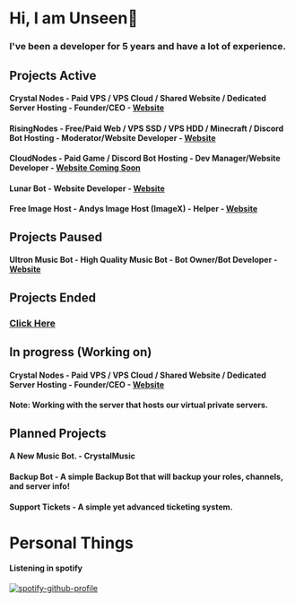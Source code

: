 
# Hi, I am Unseen👋
### I've been a developer for 5 years and have a lot of experience.

## Projects Active
#### Crystal Nodes - Paid VPS / VPS Cloud /  Shared Website / Dedicated Server Hosting - Founder/CEO - [Website](https://crystal-nodes.xyz)
#### RisingNodes - Free/Paid Web / VPS SSD / VPS HDD / Minecraft / Discord Bot Hosting - Moderator/Website Developer - [Website](https://risingnodes.xyz)
#### CloudNodes - Paid Game / Discord Bot Hosting - Dev Manager/Website Developer - [Website Coming Soon](https://)
#### Lunar Bot - Website Developer - [Website](https://lunar-bot.ml)
#### Free Image Host - Andys Image Host (ImageX) - Helper - [Website](https://andysimagehost.xyz)

## Projects Paused

#### Ultron Music Bot - High Quality Music Bot - Bot Owner/Bot Developer - [Website](https://ultronmusicbot.tk)

## Projects Ended

### [Click Here](https://github.com/UnseenAcoustics/ended-projects)

## In progress (Working on)

#### Crystal Nodes - Paid VPS / VPS Cloud /  Shared Website / Dedicated Server Hosting - Founder/CEO - [Website](https://crystal-nodes.xyz)
#### Note: Working with the server that hosts our virtual private servers.

## Planned Projects

#### A New Music Bot. - CrystalMusic
#### Backup Bot - A simple Backup Bot that will backup your roles, channels, and server info!
#### Support Tickets - A simple yet advanced ticketing system.
	
# Personal Things

#### Listening in spotify

[![spotify-github-profile](https://spotify-github-profile.vercel.app/api/view?uid=gub257zj9tatu6y9sg45i8mpw&cover_image=true)](https://github.com/kittinan/spotify-github-profile)
